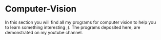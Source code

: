 # Computer-Vision
In this section you will find all my programs for computer vision to help you to learn something interesting ;). The programs deposited here, are demonstrated on my youtube channel.
